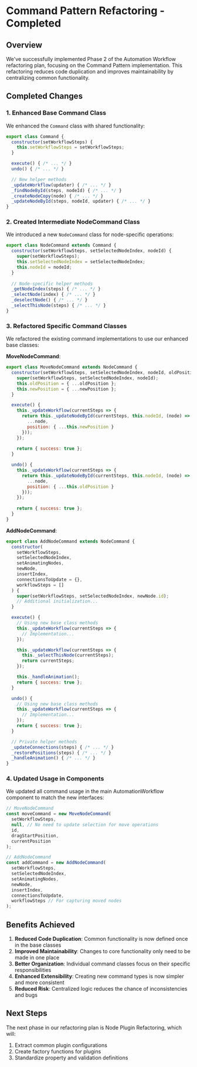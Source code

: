 # Command Pattern Refactoring - Completed

## Overview

We've successfully implemented Phase 2 of the Automation Workflow refactoring plan, focusing on the Command Pattern implementation. This refactoring reduces code duplication and improves maintainability by centralizing common functionality.

## Completed Changes

### 1. Enhanced Base Command Class

We enhanced the `Command` class with shared functionality:

```javascript
export class Command {
  constructor(setWorkflowSteps) {
    this.setWorkflowSteps = setWorkflowSteps;
  }

  execute() { /* ... */ }
  undo() { /* ... */ }

  // New helper methods
  _updateWorkflow(updater) { /* ... */ }
  _findNodeById(steps, nodeId) { /* ... */ }
  _createNodeCopy(node) { /* ... */ }
  _updateNodeById(steps, nodeId, updater) { /* ... */ }
}
```

### 2. Created Intermediate NodeCommand Class

We introduced a new `NodeCommand` class for node-specific operations:

```javascript
export class NodeCommand extends Command {
  constructor(setWorkflowSteps, setSelectedNodeIndex, nodeId) {
    super(setWorkflowSteps);
    this.setSelectedNodeIndex = setSelectedNodeIndex;
    this.nodeId = nodeId;
  }
  
  // Node-specific helper methods
  _getNodeIndex(steps) { /* ... */ }
  _selectNode(index) { /* ... */ }
  _deselectNode() { /* ... */ }
  _selectThisNode(steps) { /* ... */ }
}
```

### 3. Refactored Specific Command Classes

We refactored the existing command implementations to use our enhanced base classes:

**MoveNodeCommand**:
```javascript
export class MoveNodeCommand extends NodeCommand {
  constructor(setWorkflowSteps, setSelectedNodeIndex, nodeId, oldPosition, newPosition) {
    super(setWorkflowSteps, setSelectedNodeIndex, nodeId);
    this.oldPosition = { ...oldPosition };
    this.newPosition = { ...newPosition };
  }

  execute() {
    this._updateWorkflow(currentSteps => {
      return this._updateNodeById(currentSteps, this.nodeId, (node) => ({
        ...node,
        position: { ...this.newPosition }
      }));
    });
    
    return { success: true };
  }

  undo() {
    this._updateWorkflow(currentSteps => {
      return this._updateNodeById(currentSteps, this.nodeId, (node) => ({
        ...node,
        position: { ...this.oldPosition }
      }));
    });
    
    return { success: true };
  }
}
```

**AddNodeCommand**:
```javascript
export class AddNodeCommand extends NodeCommand {
  constructor(
    setWorkflowSteps,
    setSelectedNodeIndex,
    setAnimatingNodes,
    newNode,
    insertIndex,
    connectionsToUpdate = {},
    workflowSteps = []
  ) {
    super(setWorkflowSteps, setSelectedNodeIndex, newNode.id);
    // Additional initialization...
  }

  execute() {
    // Using new base class methods
    this._updateWorkflow(currentSteps => {
      // Implementation...
    });

    this._updateWorkflow(currentSteps => {
      this._selectThisNode(currentSteps);
      return currentSteps;
    });

    this._handleAnimation();
    return { success: true };
  }

  undo() {
    // Using new base class methods
    this._updateWorkflow(currentSteps => {
      // Implementation...
    });
    return { success: true };
  }

  // Private helper methods
  _updateConnections(steps) { /* ... */ }
  _restorePositions(steps) { /* ... */ }
  _handleAnimation() { /* ... */ }
}
```

### 4. Updated Usage in Components

We updated all command usage in the main AutomationWorkflow component to match the new interfaces:

```javascript
// MoveNodeCommand
const moveCommand = new MoveNodeCommand(
  setWorkflowSteps,
  null, // No need to update selection for move operations
  id,
  dragStartPosition,
  currentPosition
);

// AddNodeCommand
const addCommand = new AddNodeCommand(
  setWorkflowSteps,
  setSelectedNodeIndex,
  setAnimatingNodes,
  newNode,
  insertIndex,
  connectionsToUpdate,
  workflowSteps // For capturing moved nodes
);
```

## Benefits Achieved

1. **Reduced Code Duplication**: Common functionality is now defined once in the base classes
2. **Improved Maintainability**: Changes to core functionality only need to be made in one place
3. **Better Organization**: Individual command classes focus on their specific responsibilities
4. **Enhanced Extensibility**: Creating new command types is now simpler and more consistent
5. **Reduced Risk**: Centralized logic reduces the chance of inconsistencies and bugs

## Next Steps

The next phase in our refactoring plan is Node Plugin Refactoring, which will:

1. Extract common plugin configurations
2. Create factory functions for plugins
3. Standardize property and validation definitions